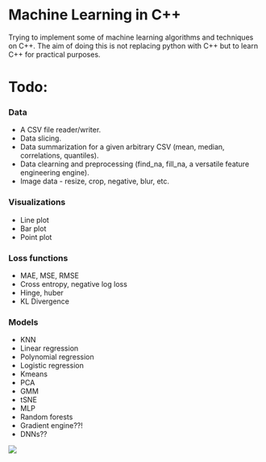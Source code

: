 # Machine Learning in C++
Trying to implement some of machine learning algorithms and techniques on C++. The aim of doing this is not replacing python with C++ but to learn C++ for practical purposes.

# Todo:
### Data
- A CSV file reader/writer.
- Data slicing.
- Data summarization for a given arbitrary CSV (mean, median, correlations, quantiles).
- Data clearning and preprocessing (find_na, fill_na, a versatile feature engineering engine).
- Image data - resize, crop, negative, blur, etc.

### Visualizations
- Line plot
- Bar plot
- Point plot

### Loss functions
- MAE, MSE, RMSE
- Cross entropy, negative log loss
- Hinge, huber
- KL Divergence


### Models
- KNN
- Linear regression
- Polynomial regression
- Logistic regression
- Kmeans
- PCA
- GMM
- tSNE
- MLP
- Random forests
- Gradient engine??!
- DNNs??

![](https://i.imgur.com/3lMe1jY.png)